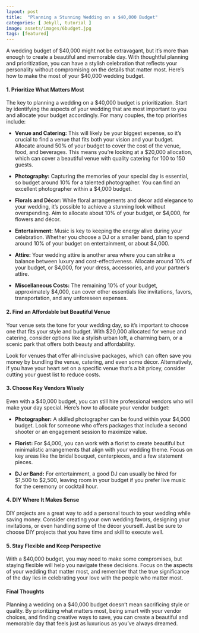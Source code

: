 ```yaml
---
layout: post
title:  "Planning a Stunning Wedding on a $40,000 Budget"
categories: [ Jekyll, tutorial ]
image: assets/images/6budget.jpg
tags: [featured]
---
```

  
A wedding budget of $40,000 might not be extravagant, but it’s more than enough to create a beautiful and memorable day. With thoughtful planning and prioritization, you can have a stylish celebration that reflects your personality without compromising on the details that matter most. Here’s how to make the most of your $40,000 wedding budget.

#### 1. Prioritize What Matters Most

The key to planning a wedding on a $40,000 budget is prioritization. Start by identifying the aspects of your wedding that are most important to you and allocate your budget accordingly. For many couples, the top priorities include:

- **Venue and Catering:** This will likely be your biggest expense, so it’s crucial to find a venue that fits both your vision and your budget. Allocate around 50% of your budget to cover the cost of the venue, food, and beverages. This means you’re looking at a $20,000 allocation, which can cover a beautiful venue with quality catering for 100 to 150 guests.

- **Photography:** Capturing the memories of your special day is essential, so budget around 10% for a talented photographer. You can find an excellent photographer within a $4,000 budget.

- **Florals and Décor:** While floral arrangements and décor add elegance to your wedding, it’s possible to achieve a stunning look without overspending. Aim to allocate about 10% of your budget, or $4,000, for flowers and décor.

- **Entertainment:** Music is key to keeping the energy alive during your celebration. Whether you choose a DJ or a smaller band, plan to spend around 10% of your budget on entertainment, or about $4,000.

- **Attire:** Your wedding attire is another area where you can strike a balance between luxury and cost-effectiveness. Allocate around 10% of your budget, or $4,000, for your dress, accessories, and your partner’s attire.

- **Miscellaneous Costs:** The remaining 10% of your budget, approximately $4,000, can cover other essentials like invitations, favors, transportation, and any unforeseen expenses.

#### 2. Find an Affordable but Beautiful Venue

Your venue sets the tone for your wedding day, so it’s important to choose one that fits your style and budget. With $20,000 allocated for venue and catering, consider options like a stylish urban loft, a charming barn, or a scenic park that offers both beauty and affordability.

Look for venues that offer all-inclusive packages, which can often save you money by bundling the venue, catering, and even some décor. Alternatively, if you have your heart set on a specific venue that’s a bit pricey, consider cutting your guest list to reduce costs.

#### 3. Choose Key Vendors Wisely

Even with a $40,000 budget, you can still hire professional vendors who will make your day special. Here’s how to allocate your vendor budget:

- **Photographer:** A skilled photographer can be found within your $4,000 budget. Look for someone who offers packages that include a second shooter or an engagement session to maximize value.
  
- **Florist:** For $4,000, you can work with a florist to create beautiful but minimalistic arrangements that align with your wedding theme. Focus on key areas like the bridal bouquet, centerpieces, and a few statement pieces.
  
- **DJ or Band:** For entertainment, a good DJ can usually be hired for $1,500 to $2,500, leaving room in your budget if you prefer live music for the ceremony or cocktail hour.

#### 4. DIY Where It Makes Sense

DIY projects are a great way to add a personal touch to your wedding while saving money. Consider creating your own wedding favors, designing your invitations, or even handling some of the décor yourself. Just be sure to choose DIY projects that you have time and skill to execute well.

#### 5. Stay Flexible and Keep Perspective

With a $40,000 budget, you may need to make some compromises, but staying flexible will help you navigate these decisions. Focus on the aspects of your wedding that matter most, and remember that the true significance of the day lies in celebrating your love with the people who matter most.

#### Final Thoughts

Planning a wedding on a $40,000 budget doesn’t mean sacrificing style or quality. By prioritizing what matters most, being smart with your vendor choices, and finding creative ways to save, you can create a beautiful and memorable day that feels just as luxurious as you’ve always dreamed.